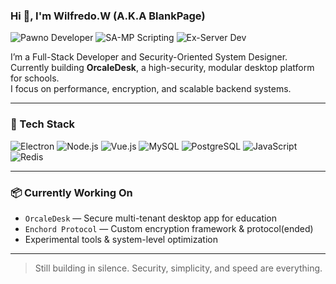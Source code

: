 ### Hi 👋, I'm Wilfredo.W (A.K.A BlankPage)
![Pawno Developer](https://img.shields.io/badge/Pawno-Developer-blue?style=flat&logo=codeforces&logoColor=white)
![SA-MP Scripting](https://img.shields.io/badge/SA--MP-Scripting-orange?style=flat&logo=gamepad&logoColor=white)
![Ex-Server Dev](https://img.shields.io/badge/Ex--Server-Dev-critical?style=flat&logo=terminal&logoColor=white)


I’m a Full-Stack Developer and Security-Oriented System Designer.  
Currently building **OrcaleDesk**, a high-security, modular desktop platform for schools.  
I focus on performance, encryption, and scalable backend systems.

---

### 🔧 Tech Stack

![Electron](https://img.shields.io/badge/Electron-191970?style=flat&logo=electron&logoColor=white)
![Node.js](https://img.shields.io/badge/Node.js-339933?style=flat&logo=nodedotjs&logoColor=white)
![Vue.js](https://img.shields.io/badge/Vue.js-4FC08D?style=flat&logo=vue.js&logoColor=white)
![MySQL](https://img.shields.io/badge/MySQL-00758F?style=flat&logo=mysql&logoColor=white)
![PostgreSQL](https://img.shields.io/badge/PostgreSQL-336791?style=flat&logo=postgresql&logoColor=white)
![JavaScript](https://img.shields.io/badge/JavaScript-F7DF1E?style=flat&logo=javascript&logoColor=black)
![Redis](https://img.shields.io/badge/Redis-DC382D?style=flat&logo=redis&logoColor=white)


---

### 📦 Currently Working On

- `OrcaleDesk` — Secure multi-tenant desktop app for education
- `Enchord Protocol` — Custom encryption framework & protocol(ended)
- Experimental tools & system-level optimization

---

> Still building in silence. Security, simplicity, and speed are everything.

